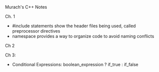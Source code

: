 Murach's C++ Notes

Ch. 1 
- #include statements show the header files being used, called preprocessor directives
- namespace provides a way to organize code to avoid naming conflicts

Ch 2

Ch 3:
- Conditional Expressions: boolean_expression ? if_true : if_false